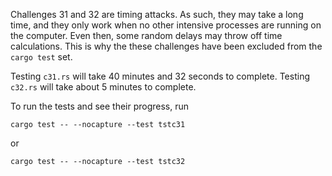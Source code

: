 Challenges 31 and 32 are timing attacks. As such, they may take a long
time, and they only work when no other intensive processes are running on the
computer. Even then, some random delays may throw off time calculations. This is
why the these challenges have been excluded from the `cargo test` set.

Testing `c31.rs` will take 40 minutes and 32 seconds to complete.
Testing `c32.rs` will take about 5 minutes to complete.

To run the tests and see their progress, run

`cargo test -- --nocapture --test tstc31`

or

``cargo test -- --nocapture --test tstc32``
